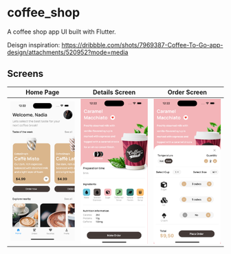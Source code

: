 # coffee_shop
A coffee shop app UI built with Flutter.

Deisgn inspiration: https://dribbble.com/shots/7969387-Coffee-To-Go-app-design/attachments/520952?mode=media

## Screens 
| Home Page | Details Screen |  Order Screen |
:----------:|:-------------:|:--------------:|
![](./readme_files/homepage.png) | ![](./readme_files/details_page.png) | ![](./readme_files/order_page.png) |


















